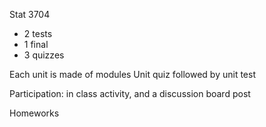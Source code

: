 Stat 3704
- 2 tests
- 1 final
- 3 quizzes

Each unit is made of modules
Unit quiz followed by unit test

Participation:
    in class activity, and a discussion board post

Homeworks
